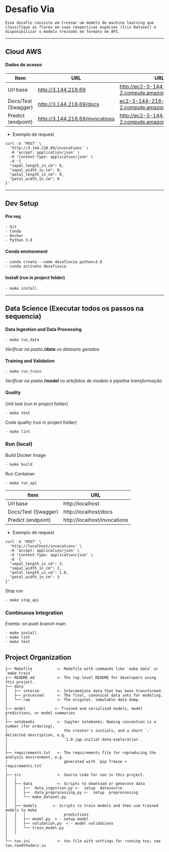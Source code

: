 # Desafio Via
    Esse desafio consiste em treinar um modelo de machine learning que classifique as flores em suas respectivas espécies (Iris Dataset) e disponibilizar o modelo treinado em formato de API.
---
## Cloud AWS

#### Dados de acesso
| Item | URL | URL (DNS) |
|------|-----|-----|
| Url base | http://3.144.218.69 | http://ec2-3-144-218-69.us-east-2.compute.amazonaws.com/docs |
| Docs/Test (Swagger) | http://3.144.218.69/docs |  [ec2-3-144-218-69.us-east-2.compute.amazonaws.com](http://ec2-3-144-218-69.us-east-2.compute.amazonaws.com/docs) |
| Predict (endpoint) | http://3.144.218.69/invocations | http://ec2-3-144-218-69.us-east-2.compute.amazonaws.com/invocations |

- Exemplo de request

```
curl -X 'POST' \
  'http://3.144.218.69/invocations' \
  -H 'accept: application/json' \
  -H 'Content-Type: application/json' \
  -d '{
  "sepal_length_in_cm": 0,
  "sepal_width_in_cm": 0,
  "petal_length_in_cm": 0,
  "petal_width_in_cm": 0
}'
```    
---

## Dev Setup 

#### Pre req
    - Git
    - Conda
    - Docker
    - Python 3.8

#### Conda environment
    - conda create --name desafiovia python=3.8
    - conda activate desafiovia

#### Install (run in project folder)
    - make install
---
## Data Science (Executar todos os passos na sequencia)
#### Data Ingestion and Data Processing

    - make run_data
*Verificar na pasta **/data** os datasets gerados*
    
#### Training and Validation

    - make run_train
*Verificar na pasta* **/model** *os artefatos de modelo e pipeline transformação*
    
#### Quality 

Unit test (run in project folder)
    
    - make test

Code quality (run in project folder)

    - make lint

### Run (local)

Build Docker Image

    - make build

Run Container

    - make run_api
    
| Item | URL |
|------|-----|
| Url base | http://localhost |
| Docs/Test (Swagger) | http://localhost/docs |
| Predict (endpoint) | http://localhost/invocations |

- Exemplo de request

```
curl -X 'POST' \
  'http://localhost/invocations' \
  -H 'accept: application/json' \
  -H 'Content-Type: application/json' \
  -d '{
  "sepal_length_in_cm": 3,
  "sepal_width_in_cm": 2,
  "petal_length_in_cm": 1.0,
  "petal_width_in_cm": 3
}'
```    

Stop run 

    - make stop_api


### Continuous Integration

Evento: on push branch main
    
    - make install
    - make lint
    - make test

Project Organization
------------

    ├── Makefile           <- Makefile with commands like `make data` or `make train`
    ├── README.md          <- The top-level README for developers using this project.
    ├── data
    │   ├── interim        <- Intermediate data that has been transformed.
    │   ├── processed      <- The final, canonical data sets for modeling.
    │   └── raw            <- The original, immutable data dump.
    │
    ├── model             <- Trained and serialized models, model predictions, or model summaries
    │
    ├── notebooks          <- Jupyter notebooks. Naming convention is a number (for ordering),
    │                         the creator's initials, and a short `-` delimited description, e.g.
    │                         `1.0-jqp-initial-data-exploration`.
    │
    │
    ├── requirements.txt   <- The requirements file for reproducing the analysis environment, e.g.
    │                         generated with `pip freeze > requirements.txt`
    │
    ├── src                <- Source code for use in this project.
    │   │
    │   ├── data           <- Scripts to download or generate data
    │   │   ├──  data_ingestion.py <-  setup  datasource    
    |   │   ├──  data_preprocessing.py <-  setup  preprocessing
    │   │   └── make_dataset.py
    │   │
    │   ├── models       <- Scripts to train models and then use trained models to make
    │   │   │                 predictions
    │   │   ├── model.py  < - setup model
    │   │   ├── validation.py  < - model validations
    │   │   └── train_model.py  
    │   │
    │
    └── tox.ini            <- tox file with settings for running tox; see tox.readthedocs.io

